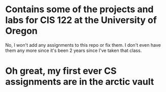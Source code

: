 # Contains some of the projects and labs for CIS 122 at the University of Oregon
No, I won't add any assignments to this repo or fix them. I don't even have them any more since it's been 2 years since I've taken that class. 

# Oh great, my first ever CS assignments are in the arctic vault
